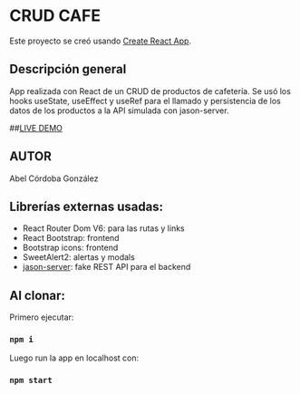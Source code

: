 # CRUD CAFE

Este proyecto se creó usando [Create React App](https://github.com/facebook/create-react-app).

## Descripción general

App realizada con React de un CRUD de productos de cafetería. 
Se usó los hooks useState, useEffect y useRef para el llamado y persistencia de los datos de los productos a la API simulada con jason-server.

##[LIVE DEMO](https://crud-cafe.netlify.app/)

## AUTOR
Abel Córdoba González

## Librerías externas usadas:

* React Router Dom V6: para las rutas y links
* React Bootstrap: frontend
* Bootstrap icons: frontend
* SweetAlert2: alertas y modals
* [jason-server](https://github.com/typicode/json-server): fake REST API para el backend


## Al clonar:

Primero ejecutar:
### `npm i`
Luego run la app en localhost con:
### `npm start`

